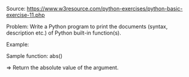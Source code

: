 Source: https://www.w3resource.com/python-exercises/python-basic-exercise-11.php

Problem: Write a Python program to print the documents (syntax, description etc.) of Python built-in function(s).

Example: 

Sample function: abs()

=> Return the absolute value of the argument.
